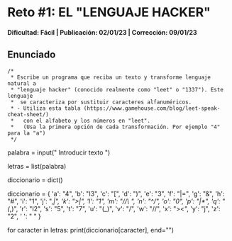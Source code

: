 # Reto #1: EL "LENGUAJE HACKER"
#### Dificultad: Fácil | Publicación: 02/01/23 | Corrección: 09/01/23

## Enunciado

```
/*
 * Escribe un programa que reciba un texto y transforme lenguaje natural a
 * "lenguaje hacker" (conocido realmente como "leet" o "1337"). Este lenguaje
 *  se caracteriza por sustituir caracteres alfanuméricos.
 * - Utiliza esta tabla (https://www.gamehouse.com/blog/leet-speak-cheat-sheet/) 
 *   con el alfabeto y los números en "leet".
 *   (Usa la primera opción de cada transformación. Por ejemplo "4" para la "a")
 */
```
palabra = input(" Introducir texto ")

letras = list(palabra)

diccionario = dict()

diccionario = {
    'a': "4",
    'b': "I3",
    'c': "[",
    'd': ")",
    'e': "3",
    'f': "|=",
    'g': "&",
    'h': "#",
    'i': "1",
    'j': ",_|",
    'k': ">|",
    'l': "1",
    'm': "/\/\ ",
    'n': "^/",
    'o': "0",
    'p': "|*",
    'q': "(_,)",
    'r': "I2",
    's': "5",
    't': "7",
    'u': "(_)",
    'v': "\/",
    'w': "\/\/",
    'x': "><",
    'y': "j",
    'z': "2",
    ' ': " "
}

for caracter in letras:
    print(diccionario[caracter], end="")
> 
